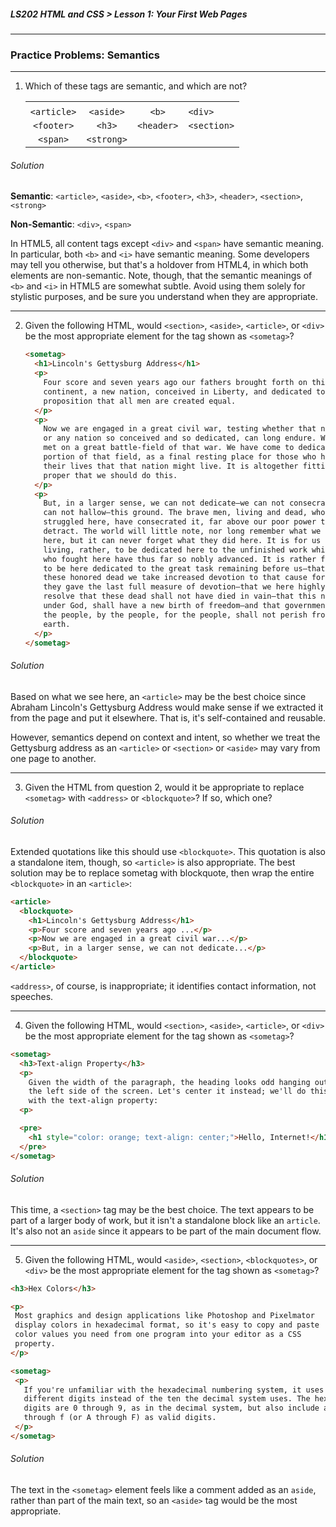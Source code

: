##### LS202 HTML and CSS > Lesson 1: Your First Web Pages

---

### Practice Problems: Semantics

---

1. Which of these tags are semantic, and which are not?

   |             |            |            |             |
   | :---------: | :--------: | :--------: | ----------- |
   |             |            |            |             |
   | `<article>` | `<aside>`  |   `<b>`    | `<div>`     |
   | `<footer>`  |   `<h3>`   | `<header>` | `<section>` |
   |  `<span>`   | `<strong>` |            |             |

###### Solution

**Semantic**: `<article>`, `<aside>`, `<b>`, `<footer>`, `<h3>`, `<header>`, `<section>`, `<strong>`

**Non-Semantic**: `<div>`, `<span>`

In HTML5, all content tags except `<div>` and `<span>` have semantic meaning. In particular, both `<b>` and `<i>` have semantic meaning. Some developers may tell you otherwise, but that's a holdover from HTML4, in which both elements are non-semantic. Note, though, that the semantic meanings of `<b>` and `<i>` in HTML5 are somewhat subtle. Avoid using them solely for stylistic purposes, and be sure you understand when they are appropriate.

---

2. Given the following HTML, would `<section>`, `<aside>`, `<article>`, or `<div>` be the most appropriate element for the tag shown as `<sometag>`?

   ```html
   <sometag>
     <h1>Lincoln's Gettysburg Address</h1>
     <p>
       Four score and seven years ago our fathers brought forth on this
       continent, a new nation, conceived in Liberty, and dedicated to the
       proposition that all men are created equal.
     </p>
     <p>
       Now we are engaged in a great civil war, testing whether that nation,
       or any nation so conceived and so dedicated, can long endure. We are
       met on a great battle-field of that war. We have come to dedicate a
       portion of that field, as a final resting place for those who here gave
       their lives that that nation might live. It is altogether fitting and
       proper that we should do this.
     </p>
     <p>
       But, in a larger sense, we can not dedicate—we can not consecrate—we
       can not hallow—this ground. The brave men, living and dead, who
       struggled here, have consecrated it, far above our poor power to add or
       detract. The world will little note, nor long remember what we say
       here, but it can never forget what they did here. It is for us the
       living, rather, to be dedicated here to the unfinished work which they
       who fought here have thus far so nobly advanced. It is rather for us
       to be here dedicated to the great task remaining before us—that from
       these honored dead we take increased devotion to that cause for which
       they gave the last full measure of devotion—that we here highly
       resolve that these dead shall not have died in vain—that this nation,
       under God, shall have a new birth of freedom—and that government of
       the people, by the people, for the people, shall not perish from the
       earth.
     </p>
   </sometag>
   ```

###### Solution

  Based on what we see here, an `<article>` may be the best choice since Abraham Lincoln's Gettysburg Address would make sense if we extracted it from the page and put it elsewhere. That is, it's self-contained and reusable.

  However, semantics depend on context and intent, so whether we treat the Gettysburg address as an `<article>` or `<section>` or `<aside>` may vary from one page to another.

---

3. Given the HTML from question 2, would it be appropriate to replace `<sometag>` with `<address>` or `<blockquote>`? If so, which one?

###### Solution

  Extended quotations like this should use `<blockquote>`. This quotation is also a standalone item, though, so `<article>` is also appropriate. The best solution may be to replace sometag with blockquote, then wrap the entire `<blockquote>` in an `<article>`:

  ```html
  <article>
    <blockquote>
      <h1>Lincoln's Gettysburg Address</h1>
      <p>Four score and seven years ago ...</p>
      <p>Now we are engaged in a great civil war...</p>
      <p>But, in a larger sense, we can not dedicate...</p>
    </blockquote>
  </article>
  ```
  `<address>`, of course, is inappropriate; it identifies contact information, not speeches.

---

4. Given the following HTML, would `<section>`, `<aside>`, `<article>`, or `<div>` be the most appropriate element for the tag shown as `<sometag>`?

```html
<sometag>
  <h3>Text-align Property</h3>
  <p>
    Given the width of the paragraph, the heading looks odd hanging out on
    the left side of the screen. Let's center it instead; we'll do this
    with the text-align property:
  <p>

  <pre>
    <h1 style="color: orange; text-align: center;">Hello, Internet!</h1>
  </pre>
</sometag>
```

###### Solution

This time, a `<section>` tag may be the best choice. The text appears to be part of a larger body of work, but it isn't a standalone block like an `article`. It's also not an `aside` since it appears to be part of the main document flow.

---

5. Given the following HTML, would `<aside>`, `<section>`, `<blockquotes>`, or `<div>` be the most appropriate element for the tag shown as `<sometag>`?

```html
<h3>Hex Colors</h3>

<p>
 Most graphics and design applications like Photoshop and Pixelmator
 display colors in hexadecimal format, so it's easy to copy and paste
 color values you need from one program into your editor as a CSS
 property.
</p>

<sometag>
 <p>
   If you're unfamiliar with the hexadecimal numbering system, it uses 16
   different digits instead of the ten the decimal system uses. The hex
   digits are 0 through 9, as in the decimal system, but also include a
   through f (or A through F) as valid digits.
 </p>
</sometag>
```

###### Solution

The text in the `<sometag>` element feels like a comment added as an `aside`, rather than part of the main text, so an `<aside>` tag would be the most appropriate.
